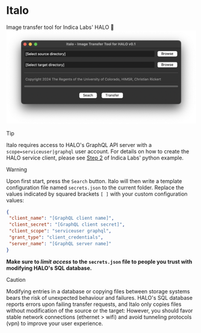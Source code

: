 # Italo
Image transfer tool for Indica Labs' HALO  🤌
<img src="./Italo.png" alt="GUI with macOS" width="712">
>[!TIP]
>Italo requires access to HALO's GraphQL API server with a `scope=serviceuser|graphql` user account. For details on how to create the HALO service client, please see [Step 2](https://gitlab.com/indica_labs_public/example-code#step-2-create-halo-service-client) of Indica Labs' python example.

>[!WARNING]
>Upon first start, press the `Search` button. Italo will then write a template configuration file named `secrets.json` to the current folder. Replace the values indicated by squared brackets `[ ]` with your custom configuration values:
>```JSON
>{
>  "client_name": "[GraphQL client name]",
>  "client_secret": "[GraphQL client secret]",
>  "client_scope": "serviceuser graphql",
>  "grant_type": "client_credentials",
>  "server_name": "[GraphQL server name]"
>}
>```
>**Make sure to _limit access_ to the `secrets.json` file to people you trust with modifying HALO's SQL database.**

>[!CAUTION]
>Modifying entries in a database or copying files between storage systems bears the risk of unexpected behaviour and failures. HALO's SQL database reports errors upon failing transfer requests, and Italo only copies files without modification of the source or the target: However, you should favor stable network connections (ethernet > wifi) and avoid tunneling protocols (vpn) to improve your user experience.
